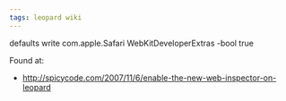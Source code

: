```yaml
---
tags: leopard wiki
---
```


defaults write com.apple.Safari WebKitDeveloperExtras -bool true

Found at:

-   <http://spicycode.com/2007/11/6/enable-the-new-web-inspector-on-leopard>
